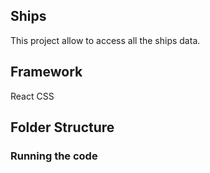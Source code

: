 ## Ships

This project allow to access all the ships data.

## Framework
React
CSS

## Folder Structure


### Running the code


